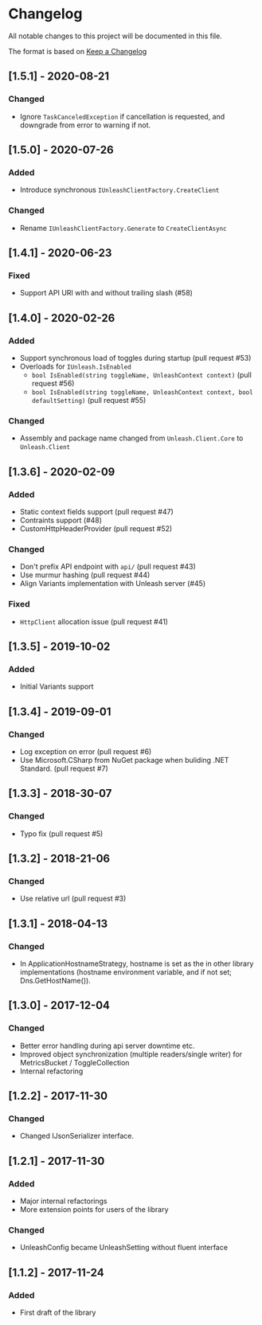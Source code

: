 # Changelog
All notable changes to this project will be documented in this file.

The format is based on [Keep a Changelog](http://keepachangelog.com/en/1.0.0/)
<!-- and this project adheres to [Semantic Versioning](http://semver.org/spec/v2.0.0.html). -->

## [1.5.1] - 2020-08-21
### Changed
- Ignore `TaskCanceledException` if cancellation is requested, and downgrade from error to warning if not.

## [1.5.0] - 2020-07-26
### Added
- Introduce synchronous `IUnleashClientFactory.CreateClient`
### Changed
- Rename `IUnleashClientFactory.Generate` to `CreateClientAsync`

## [1.4.1] - 2020-06-23
### Fixed
- Support API URI with and without trailing slash (#58)

## [1.4.0] - 2020-02-26
### Added
- Support synchronous load of toggles during startup (pull request #53)
- Overloads for `IUnleash.IsEnabled`
  - `bool IsEnabled(string toggleName, UnleashContext context)` (pull request #56)
  - `bool IsEnabled(string toggleName, UnleashContext context, bool defaultSetting)` (pull request #55)
### Changed
- Assembly and package name changed from `Unleash.Client.Core` to `Unleash.Client`

## [1.3.6] - 2020-02-09
### Added
- Static context fields support (pull request #47)
- Contraints support (#48)
- CustomHttpHeaderProvider (pull request #52)
### Changed
- Don't prefix API endpoint with `api/` (pull request #43)
- Use murmur hashing (pull request #44)
- Align Variants implementation with Unleash server (#45)
### Fixed
- `HttpClient` allocation issue (pull request #41)

## [1.3.5] - 2019-10-02
### Added
- Initial Variants support

## [1.3.4] - 2019-09-01
### Changed
- Log exception on error (pull request #6)
- Use Microsoft.CSharp from NuGet package when buliding .NET Standard. (pull request #7)

## [1.3.3] - 2018-30-07
### Changed
- Typo fix (pull request #5)

## [1.3.2] - 2018-21-06
### Changed
- Use relative url (pull request #3)

## [1.3.1] - 2018-04-13
### Changed
- In ApplicationHostnameStrategy, hostname is set as the in other library implementations (hostname environment variable, and if not set; Dns.GetHostName()).

## [1.3.0] - 2017-12-04
### Changed
- Better error handling during api server downtime etc.
- Improved object synchronization (multiple readers/single writer) for MetricsBucket / ToggleCollection
- Internal refactoring

## [1.2.2] - 2017-11-30
### Changed
- Changed IJsonSerializer interface.

## [1.2.1] - 2017-11-30
### Added
- Major internal refactorings
- More extension points for users of the library

### Changed
- UnleashConfig became UnleashSetting without fluent interface

## [1.1.2] - 2017-11-24
### Added
- First draft of the library


<!-- 
Types of changes:

Added - for new features.
Changed - for changes in existing functionality.
Deprecated - for soon-to-be removed features.
Removed - for now removed features.
Fixed - for any bug fixes.
Security - in case of vulnerabilities. 
-->